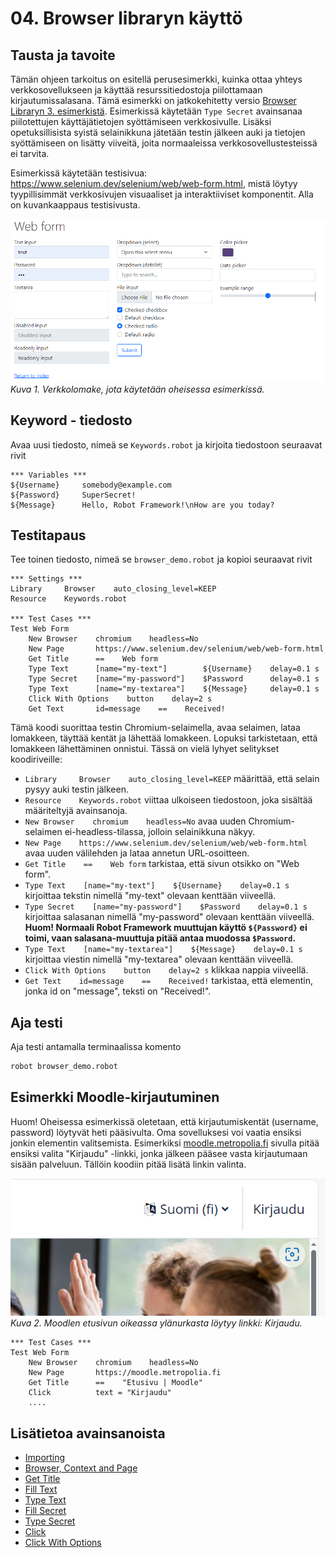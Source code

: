 # 04. Browser libraryn käyttö

## Tausta ja tavoite
Tämän ohjeen tarkoitus on esitellä perusesimerkki, kuinka ottaa yhteys verkkosovellukseen ja käyttää resurssitiedostoja piilottamaan kirjautumissalasana. Tämä esimerkki on jatkokehitetty versio [Browser Libraryn 3. esimerkistä](https://robotframework-browser.org/#examples). Esimerkissä käytetään `Type Secret` avainsanaa piilotettujen käyttäjätietojen syöttämiseen verkkosivulle. Lisäksi opetuksillisista syistä selainikkuna jätetään testin jälkeen auki ja tietojen syöttämiseen on lisätty viiveitä, joita normaaleissa verkkosovellustesteissä ei tarvita. 

Esimerkissä käytetään testisivua: https://www.selenium.dev/selenium/web/web-form.html, mistä löytyy tyypillisimmät verkkosivujen visuaaliset ja interaktiiviset komponentit. Alla on kuvankaappaus testisivusta. 

![Selenium Web Form Example](./kuvat/selenium_web_form.png)<br>
*Kuva 1. Verkkolomake, jota käytetään oheisessa esimerkissä.*



## Keyword - tiedosto
Avaa uusi tiedosto, nimeä se `Keywords.robot` ja kirjoita tiedostoon seuraavat rivit

```robotframework
*** Variables ***
${Username}     somebody@example.com
${Password}     SuperSecret!
${Message}      Hello, Robot Framework!\nHow are you today?
```

## Testitapaus
Tee toinen tiedosto, nimeä se `browser_demo.robot` ja kopioi seuraavat rivit

```robotframework {.line-numbers}
*** Settings ***
Library     Browser    auto_closing_level=KEEP
Resource    Keywords.robot  

*** Test Cases ***
Test Web Form
    New Browser    chromium    headless=No  
    New Page       https://www.selenium.dev/selenium/web/web-form.html 
    Get Title      ==    Web form  
    Type Text      [name="my-text"]        ${Username}    delay=0.1 s 
    Type Secret    [name="my-password"]    $Password      delay=0.1 s
    Type Text      [name="my-textarea"]    ${Message}     delay=0.1 s
    Click With Options    button    delay=2 s
    Get Text       id=message    ==    Received!
```

Tämä koodi suorittaa testin Chromium-selaimella, avaa selaimen, lataa lomakkeen, täyttää kentät ja lähettää lomakkeen. Lopuksi tarkistetaan, että lomakkeen lähettäminen onnistui. Tässä on vielä lyhyet selitykset koodiriveille:

- ```Library     Browser    auto_closing_level=KEEP``` määrittää, että selain pysyy auki testin jälkeen.
- ```Resource    Keywords.robot``` viittaa ulkoiseen tiedostoon, joka sisältää määriteltyjä avainsanoja.
- ```New Browser    chromium    headless=No```  avaa uuden Chromium-selaimen ei-headless-tilassa, jolloin selainikkuna näkyy.
- ```New Page    https://www.selenium.dev/selenium/web/web-form.html```  avaa uuden välilehden ja lataa annetun URL-osoitteen.
- ```Get Title    ==    Web form```  tarkistaa, että sivun otsikko on "Web form".
- ```Type Text    [name="my-text"]    ${Username}    delay=0.1 s```  kirjoittaa tekstin nimellä "my-text" olevaan kenttään viiveellä.
- ```Type Secret    [name="my-password"]    $Password    delay=0.1 s```  kirjoittaa salasanan nimellä "my-password" olevaan kenttään viiveellä. **Huom! Normaali Robot Framework muuttujan käyttö  `${Password}` ei toimi, vaan salasana-muuttuja pitää antaa muodossa `$Password`.**
- ```Type Text    [name="my-textarea"]    ${Message}    delay=0.1 s```  kirjoittaa viestin nimellä "my-textarea" olevaan kenttään viiveellä.
- ```Click With Options    button    delay=2 s```  klikkaa nappia viiveellä.
- ```Get Text    id=message    ==    Received!```  tarkistaa, että elementin, jonka id on "message", teksti on "Received!".
 
## Aja testi
Aja testi antamalla terminaalissa komento
```Bash
robot browser_demo.robot
```

## Esimerkki Moodle-kirjautuminen

Huom! Oheisessa esimerkissä oletetaan, että kirjautumiskentät (username, password) löytyvät heti pääsivulta. Oma sovelluksesi voi vaatia ensiksi jonkin elementin valitsemista. Esimerkiksi [moodle.metropolia.fi](https://moodle.metropolia.fi) sivulla pitää ensiksi valita "Kirjaudu" -linkki, jonka jälkeen pääsee vasta kirjautumaan sisään palveluun. Tällöin koodiin pitää lisätä linkin valinta.

![Moodle etusivu ja Kirjaudu nappula](./kuvat/moodle_aloitussivu.png)<br>
*Kuva 2. Moodlen etusivun oikeassa ylänurkasta löytyy linkki: Kirjaudu.*


```robotframework
*** Test Cases ***
Test Web Form
    New Browser    chromium    headless=No  
    New Page       https://moodle.metropolia.fi 
    Get Title      ==    "Etusivu | Moodle"  
    Click          text = "Kirjaudu"
    ....
```

## Lisätietoa avainsanoista
- [Importing](https://marketsquare.github.io/robotframework-browser/Browser.html?tag=BrowserControl#Importing)
- [Browser, Context and Page](https://marketsquare.github.io/robotframework-browser/Browser.html?tag=BrowserControl#Browser%2C%20Context%20and%20Page)
- [Get Title](https://marketsquare.github.io/robotframework-browser/Browser.html?tag=BrowserControl#Get%20Title)
-  [Fill Text](https://marketsquare.github.io/robotframework-browser/Browser.html?tag=BrowserControl#Fill%20Text)
-  [Type Text](https://marketsquare.github.io/robotframework-browser/Browser.html?tag=BrowserControl#Type%20Text)
-  [Fill Secret](https://marketsquare.github.io/robotframework-browser/Browser.html?tag=BrowserControl#Fill%20Secret)
-  [Type Secret](https://marketsquare.github.io/robotframework-browser/Browser.html?tag=PageContent#Type%20Secret)
-  [Click](https://marketsquare.github.io/robotframework-browser/Browser.html?tag=BrowserControl#Click)
-  [Click With Options](https://marketsquare.github.io/robotframework-browser/Browser.html?tag=BrowserControl#Click%20With%20Options)

